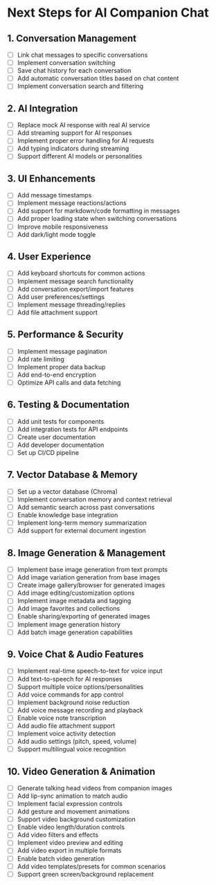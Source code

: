 # Next Steps for AI Companion Chat

## 1. Conversation Management

- [ ] Link chat messages to specific conversations
- [ ] Implement conversation switching
- [ ] Save chat history for each conversation
- [ ] Add automatic conversation titles based on chat content
- [ ] Implement conversation search and filtering

## 2. AI Integration

- [ ] Replace mock AI response with real AI service
- [ ] Add streaming support for AI responses
- [ ] Implement proper error handling for AI requests
- [ ] Add typing indicators during streaming
- [ ] Support different AI models or personalities

## 3. UI Enhancements

- [ ] Add message timestamps
- [ ] Implement message reactions/actions
- [ ] Add support for markdown/code formatting in messages
- [ ] Add proper loading state when switching conversations
- [ ] Improve mobile responsiveness
- [ ] Add dark/light mode toggle

## 4. User Experience

- [ ] Add keyboard shortcuts for common actions
- [ ] Implement message search functionality
- [ ] Add conversation export/import features
- [ ] Add user preferences/settings
- [ ] Implement message threading/replies
- [ ] Add file attachment support

## 5. Performance & Security

- [ ] Implement message pagination
- [ ] Add rate limiting
- [ ] Implement proper data backup
- [ ] Add end-to-end encryption
- [ ] Optimize API calls and data fetching

## 6. Testing & Documentation

- [ ] Add unit tests for components
- [ ] Add integration tests for API endpoints
- [ ] Create user documentation
- [ ] Add developer documentation
- [ ] Set up CI/CD pipeline

## 7. Vector Database & Memory

- [ ] Set up a vector database (Chroma)
- [ ] Implement conversation memory and context retrieval
- [ ] Add semantic search across past conversations
- [ ] Enable knowledge base integration
- [ ] Implement long-term memory summarization
- [ ] Add support for external document ingestion

## 8. Image Generation & Management

- [ ] Implement base image generation from text prompts
- [ ] Add image variation generation from base images
- [ ] Create image gallery/browser for generated images
- [ ] Add image editing/customization options
- [ ] Implement image metadata and tagging
- [ ] Add image favorites and collections
- [ ] Enable sharing/exporting of generated images
- [ ] Implement image generation history
- [ ] Add batch image generation capabilities

## 9. Voice Chat & Audio Features

- [ ] Implement real-time speech-to-text for voice input
- [ ] Add text-to-speech for AI responses
- [ ] Support multiple voice options/personalities
- [ ] Add voice commands for app control
- [ ] Implement background noise reduction
- [ ] Add voice message recording and playback
- [ ] Enable voice note transcription
- [ ] Add audio file attachment support
- [ ] Implement voice activity detection
- [ ] Add audio settings (pitch, speed, volume)
- [ ] Support multilingual voice recognition

## 10. Video Generation & Animation

- [ ] Generate talking head videos from companion images
- [ ] Add lip-sync animation to match audio
- [ ] Implement facial expression controls
- [ ] Add gesture and movement animations
- [ ] Support video background customization
- [ ] Enable video length/duration controls
- [ ] Add video filters and effects
- [ ] Implement video preview and editing
- [ ] Add video export in multiple formats
- [ ] Enable batch video generation
- [ ] Add video templates/presets for common scenarios
- [ ] Support green screen/background replacement
